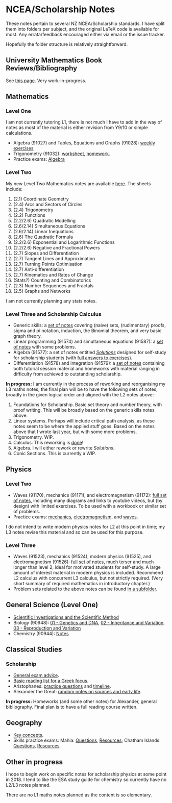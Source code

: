 # NCEA/Scholarship Notes
These notes pertain to several NZ NCEA/Scholarship standards. I have split them into folders per subject, and the original
LaTeX code is available for most. Any errata/feedback encouraged either via email or the issue tracker.

Hopefully the folder structure is relatively straightforward.

## University Mathematics Book Reviews/Bibliography
See [this page](unibooks.md). Very work-in-progress.

## Mathematics
### Level One
I am not currently tutoring L1, there is not much I have to add in the way of notes as most of the material
is either revision from Y9/10 or simple calculations.
 * Algebra (91027) and Tables, Equations and Graphs (91028): [weekly exercises](L1%20Maths/Algebra/algebra.pdf)
 * Trigonometry (91032): [worksheet](L1%20Maths/Trigonometry/level_1_trig.pdf), [homework](L1%20Maths/Trigonometry/level_1_trig1_hw.pdf).
 * Practice exams: [Algebra](L1%20Maths/Algebra/algebra_paper1.pdf)

### Level Two
My new Level Two Mathematics notes are available [here](L2%20Maths/bookform.pdf). The sheets include:
 1. (2.1) 		Coordinate Geometry
 2. (2.4)		Arcs and Sectors of Circles
 3. (2.4) 		Trigonometry
 4. (2.2) 		Functions
 5. (2.2/2.6) 	Quadratic Modelling
 6. (2.6/2.14) 	Simultaneous Equations
 7. (2.6/2.14) 	Linear Inequations
 8. (2.6) 		The Quadratic Formula
 9. (2.2/2.6)	Exponential and Logarithmic Functions
 10. (2.2/2.6) 	Negative and Fractional Powers
 11. (2.7) 		Slopes and Differentiation
 12. (2.7) 		Tangent Lines and Approximation
 13. (2.7) 		Turning Points Optimisation
 14. (2.7) 		Anti-differentiation
 15. (2.7) 		Kinematics and Rates of Change
 16. (Stats?)	Counting and Combinatorics
 17. (2.3) 		Number Sequences and Fractals
 18. (2.5) 		Graphs and Networks

I am not currently planning any stats notes.

### Level Three and Scholarship Calculus
 * Generic skills: a [set of notes](L3%20Maths%20Generic/generic.pdf) covering (naive) sets, (rudimentary) proofs, sigma and pi notation, induction,
   the Binomial theorem, and very basic graph theory.
 * Linear programming (91574) and simultaneous equations (91587): a [set of notes](L3%20Linear%20Systems/lineqs.pdf) with some problems.
 * Algebra (91577): a set of notes entitled [_Solutions_](L3%20Algebra/solutions.pdf) designed for self-study for scholarship students
   (with [full answers to exercises](L3%20Algebra/solutions2.pdf)).
 * Differentiation (91578) and integration (91579): a [set of notes](L3%20Calculus/bookform.pdf) containing both tutorial session material
   and homeworks with material ranging in difficulty from achieved to outstanding scholarship.

**In progress:**
I am currently in the process of reworking and reorganising my L3 maths notes; the final plan will be to have the following
sets of notes, broadly in the given logical order and aligned with the L2 notes above:
 1. Foundations for Scholarship. Basic set theory and number theory, with proof writing. This will be broadly based on the generic skills notes above.
 2. Linear systems. Perhaps will include critical path analysis, as these notes seem to be where the applied stuff goes. Based on the notes above that I wrote last year, but with some more problems.
 3. Trigonometry. WIP.
 4. Calculus. This reworking is [done](L3%20Calculus/bookform.pdf)!
 5. Algebra. I will either rework or rewrite _Solutions_.
 6. Conic Sections. This is currently a WIP.

## Physics
### Level Two
 * Waves (91170), mechanics (91171), and electromagnetism (91172): [full set of notes](L2%20Physics/externals.pdf), including many diagrams and links to youtube videos,
   but (by design) with limited exercises. To be used with a workbook or similar set of problems.
 * Practice exams: [mechanics](L2%20Physics/Exams/mech.pdf), [electromagnetism](L2%20Physics/Exams/edyn.pdf), and [waves](L2%20Physics/Exams/waves.pdf).

I do not intend to write modern physics notes for L2 at this point in time; my L3 notes revise this material and so can be used for this purpose.

### Level Three
 * Waves (91523), mechanics (91524), modern physics (91525), and electromagnetism (91526): [full set of notes](L3%20Physics/externals.pdf), much terser and much
   longer than level 2, ideal for motivated students for self-study. A large amount of interest material in modern physics is included. Recommend L2 calculus
   with concurrent L3 calculus, but not strictly required. (Very short summary of required mathematics in introductory chapter.)
 * Problem sets related to the above notes can be found [in a subfolder](L3%20Physics/sheets).

## General Science (Level One)
 * [Scientific Investigations and the Scientific Method](L1%20Science/Scientific%20Investigations.odt)
 * Biology (90948): [01 - Genetics and DNA](L1%20Science/Biology/level_1_bio_genes.pdf), [02 - Inheritance and Variation](L1%20Science/Biology/level_1_bio_inheritance.pdf), [03 - Reproduction and Variation](L1%20Science/Biology/level_1_bio_reprod.pdf)
 * Chemistry (90944): [Notes](L1%20Science/Chemistry/notes.pdf)

## Classical Studies
### Scholarship
 * [General exam advice](Scholarship%20Classics/examadvice.pdf).
 * [Basic reading list for a Greek focus](Scholarship%20Classics/reading%20lists.odt).
 * Aristophanes: [practice questions](Scholarship%20Classics/Aristophanes/aristophanes%20questions.odt) and [timeline](Scholarship%20Classics/Aristophanes/aristophanes%20timeline.odt).
 * Alexander the Great: [random notes on sources and early life](Scholarship%20Classics/Alexander%20the%20Great/sources%20and%20early%20life.odt).

**In progress:** Homeworks (and some other notes) for Alexander, general bibliography. Final plan is to have a full reading course written.

## Geography
 * [Key concepts](Geography/Key%20Concepts.odt).
 * Skills practice exams: Mahia: [Questions](Geography/L3-Skills-Mahia-qns.pdf), [Resources](Geography/L3-Skills-Mahia-res.pdf); Chatham Islands: [Questions](Geography/L3-Skills-Chathams-qns.pdf), [Resources](Geography/L3-Skills-Chathams-res.pdf)

## Other in progress
I hope to begin work on specific notes for scholarship physics at some point in 2018. I tend to like the ESA study guide for chemistry so currently
have no L2/L3 notes planned.

There are no L1 maths notes planned as the content is so elementary.
